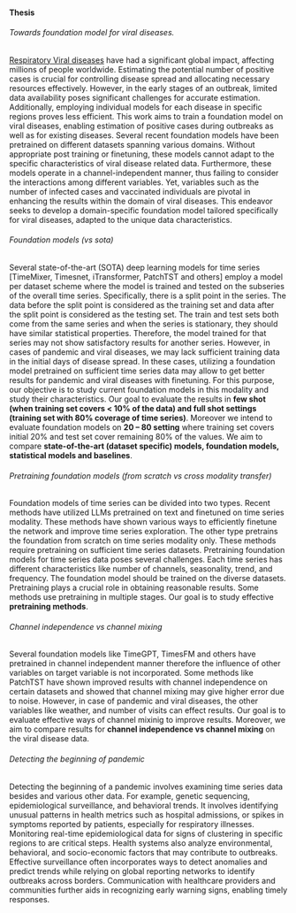 #### Thesis
###### Towards foundation model for viral diseases.
[Respiratory Viral diseases](https://www.cdc.gov/nrevss/php/dashboard/index.html) have had a significant global impact, affecting millions of people worldwide. Estimating the potential number of positive cases is crucial for controlling disease spread and allocating necessary resources effectively. However, in the early stages of an outbreak, limited data availability poses significant challenges for accurate estimation. Additionally, employing individual models for each disease in specific regions proves less efficient. This work aims to train a foundation model on viral diseases, enabling estimation of positive cases during outbreaks as well as for existing diseases. Several recent foundation models have been pretrained on different datasets spanning various domains. Without appropriate post training or finetuning, these models cannot adapt to the specific characteristics of viral disease related data. Furthermore, these models operate in a channel-independent manner, thus failing to consider the interactions among different variables. Yet, variables such as the number of infected cases and vaccinated individuals are pivotal in enhancing the results within the domain of viral diseases. This endeavor seeks to develop a domain-specific foundation model tailored specifically for viral diseases, adapted to the unique data characteristics. 

###### Foundation models (vs sota)
Several state-of-the-art (SOTA) deep learning models for time series [TimeMixer, Timesnet, iTransformer, PatchTST and others] employ a model per dataset scheme where the model is trained and tested on the subseries of the overall time series. Specifically, there is a split point in the series. The data before the split point is considered as the training set and data after the split point is considered as the testing set. The train and test sets both come from the same series and when the series is stationary, they should have similar statistical properties. Therefore, the model trained for that series may not show satisfactory results for another series. However, in cases of pandemic and viral diseases, we may lack sufficient training data in the initial days of disease spread. In these cases, utilizing a foundation model pretrained on sufficient time series data may allow to get better results for pandemic and viral diseases with finetuning. For this purpose, our objective is to study current foundation models in this modality and study their characteristics. Our goal to evaluate the results in **few shot (when training set covers < 10% of the data) and full shot settings (training set with 80% coverage of time series)**. Moreover we intend to evaluate foundation models on **20 – 80 setting** where training set covers initial 20% and test set cover remaining 80% of the values. We aim to compare **state-of-the-art (dataset specific) models, foundation models, statistical models and baselines**. 


###### Pretraining foundation models (from scratch vs cross modality transfer)
Foundation models of time series can be divided into two types. Recent methods have utilized LLMs pretrained on text and finetuned on time series modality. These methods have shown various ways to efficiently finetune the network and improve time series exploration. The other type pretrains the foundation from scratch on time series modality only. These methods require pretraining on sufficient time series datasets. Pretraining foundation models for time series data poses several challenges. Each time series has different characteristics like number of channels, seasonality, trend, and frequency. The foundation model should be trained on the diverse datasets. Pretraining plays a crucial role in obtaining reasonable results. Some methods use pretraining in multiple stages. Our goal is to study effective **pretraining methods**.

###### Channel independence vs channel mixing
Several foundation models like TimeGPT, TimesFM and others have pretrained in channel independent manner therefore the influence of other variables on target variable is not incorporated. Some methods like PatchTST have shown improved results with channel independence on certain datasets and showed that channel mixing may give higher error due to noise. However, in case of pandemic and viral diseases, the other variables like weather, and number of visits can effect results. Our goal is to evaluate effective ways of channel mixinig to improve results. Moreover, we aim to compare results for **channel independence vs channel mixing** on the viral disease data.

###### Detecting the beginning of pandemic
Detecting the beginning of a pandemic involves examining time series data besides and various other data. For example, genetic sequencing, epidemiological surveillance, and behavioral trends. It involves identifying unusual patterns in health metrics such as hospital admissions, or spikes in symptoms reported by patients, especially for respiratory illnesses. Monitoring real-time epidemiological data for signs of clustering in specific regions to are critical steps. Health systems also analyze environmental, behavioral, and socio-economic factors that may contribute to outbreaks. Effective surveillance often incorporates ways to detect anomalies and predict trends while relying on global reporting networks to identify outbreaks across borders. Communication with healthcare providers and communities further aids in recognizing early warning signs, enabling timely responses.

